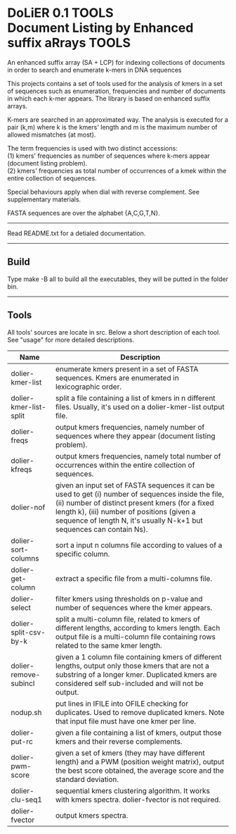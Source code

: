 # DoLiER 0.1 TOOLS <br> Document Listing by Enhanced suffix aRrays TOOLS
An enhanced suffix array (SA + LCP) for indexing collections of documents in order to search and enumerate k-mers in DNA sequences

This projects contains a set of tools used for the analysis of kmers in a set of sequences such as enumeration, frequencies and number of documents in which each k-mer appears.
The library is based on enhanced suffix arrays.


K-mers are searched in an approximated way. The analysis is executed for a pair (k,m) where k is the kmers' length and m is the maximum number of allowed mismatches (at most).

The term frequencies is used with two distinct accessions:<br/>
(1) kmers' frequencies as number of sequences where k-mers appear (document listing problem).<br/>
(2) kmers' frequencies as total number of occurrences of a kmek within the entire collection of sequences.<br/>

Special behaviours apply when dial with reverse complement. See supplementary materials.

FASTA sequences are over the alphabet {A,C,G,T,N}.

<hr />

Read README.txt for a detialed documentation.

<hr />

## Build
Type make -B all to build all the executables, they will be putted in the folder bin.

<hr />

## Tools
All tools' sources are locate in src.
Below a short description of each tool. See "usage" for more detailed descriptions.

Name | Description
----------------------- | -------------
dolier-kmer-list |	enumerate kmers present in a set of FASTA sequences. Kmers are enumerated in lexicographic order. 
dolier-kmer-list-split	|	split a file containing a list of kmers in n different files. Usually, it's used on a dolier-kmer-list output file.
dolier-freqs	|		output kmers frequencies, namely number of sequences where they appear (document listing problem).
 dolier-kfreqs	|		output kmers frequencies, namely total number of occurrences within the entire collection of sequences.
dolier-nof	|		given an input set of FASTA sequences it can be used to get (i) number of sequences inside the file, (ii) number of distinct present kmers (for a fixed length k), (iii) number of positions (given a sequence of length N, it's usually N-k+1 but sequences can contain Ns). 
dolier-sort-columns	|	sort a input n columns file according to values of a specific column.
dolier-get-column	|	extract a specific file from a multi-columns file.
dolier-select	|		filter kmers using thresholds on p-value and number of sequences where the kmer appears.
dolier-split-csv-by-k	|	split a multi-column file, related to kmers of different lengths, according to kmers length. Each output file is a multi-column file containing rows related to the same kmer length.
dolier-remove-subincl	|	given a 1 column file containing kmers of different lengths, output only those kmers that are not a substring of a longer kmer. Duplicated kmers are considered self sub-included and will not be output.
nodup.sh	|		put lines in IFILE into OFILE checking for duplicates. Used to remove duplicated kmers. Note that input file must have one kmer per line.
dolier-put-rc	|		given a file containing a list of kmers, output those kmers and their reverse complements.
dolier-pwm-score	|	given a set of kmers (they may have different length) and a PWM (position weight matrix), output the best score obtained, the average score and the standard deviation.
dolier-clu-seq1 |			sequential kmers clustering algorithm. It works with kmers spectra. dolier-fvector is not required.
dolier-fvector |			output kmers spectra.

